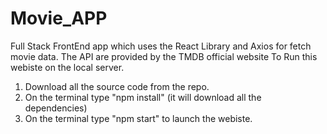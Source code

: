# Movie_APP
Full Stack FrontEnd app which uses the React Library and Axios for fetch movie data. The API are provided by the TMDB official website
To Run this webiste on the local server.
1) Download all the source code from the repo.
2) On the terminal type "npm install" (it will download all the dependencies)
3) On the terminal type "npm start" to launch the webiste.

